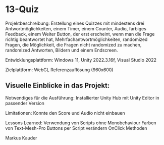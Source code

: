 # 13-Quiz

Projektbeschreibung:
Erstellung eines Quizzes mit mindestens drei Antwortmöglichkeiten, einem Timer, einem Counter, Audio, farbiges Feedback, einem Weiter Button, der erst erscheint, wenn man die Frage richtig beantwortet hat, Mehrfachantwortmöglichkeiten, randomized Fragen, die Möglichkeit, die Fragen nicht randomized zu machen, randomized Antworten, Bildern und einem Endscreen.

Entwicklungsplattform:
Windows 11, Unity 2022.3.16f, Visual Studio 2022

Zielplattform:
WebGL Referenzauflösung (960x600)

Visuelle Einblicke in das Projekt:
--

Notwendiges für die Ausführung:
Installierter Unity Hub mit Unity Editor in passender Version

Limitationen:
Konnte den Score und Audio nicht einbauen

Lessons Learned:
 Verwendung von Scripts ohne Monobehaviour
 Farben von Text-Mesh-Pro Buttons per Script verändern
 OnClick Methoden

Markus Kauder
